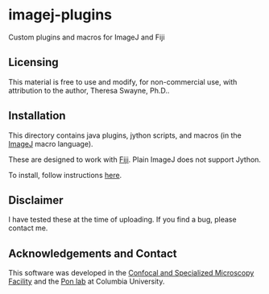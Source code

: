 imagej-plugins
==============

Custom plugins and macros for ImageJ and Fiji

## Licensing

This material is free to use and modify, for non-commercial use, with attribution to the author, Theresa Swayne, Ph.D..

## Installation

This directory contains java plugins, jython scripts, and macros (in the [ImageJ](http://imagej.nih.gov/ij/) macro language).

These are designed to work with [Fiji](http://fiji.sc). Plain ImageJ does not support Jython.

To install, follow instructions [here](http://fiji.sc/Installing_3rd_party_plugins "Fiji Installing Plugins").

## Disclaimer

I have tested these at the time of uploading. If you find a bug, please contact me.

## Acknowledgements and Contact

This software was developed in the [Confocal and Specialized Microscopy Facility](http://www.hiccc.columbia.edu/research/sharedresources/confocal) and the [Pon lab](http://sklad.cumc.columbia.edu/pharm/cumc/profile_new.php?id=231) at Columbia University.
